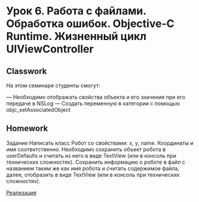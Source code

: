 # Урок 6. Работа с файлами. Обработка ошибок. Objective-C Runtime. Жизненный цикл UIViewController

## Classwork

На этом семинаре студенты смогут:

— Необходимо отображать свойства объекта и его значения при его передаче в NSLog
— Создать переменную в категории с помощью objc_setAssociatedObject

## Homework

Задание
Написать класс Робот со свойствами: x, y, name. Координаты и имя соответственно.
Необходимо сохранить объект робота в userDefaults и считать из него в виде TextView (или в консоль при технических сложностях).
Сохранить информацию о роботе в файл с названием таким же как имя робота и считать содержимое файла, далее, отобразить в виде TextView (или в консоль при технических сложностях).

[Реализация](https://github.com/Almomsk/Objective-C/tree/main/Lecture%26Seminar_6/HW_4)    
